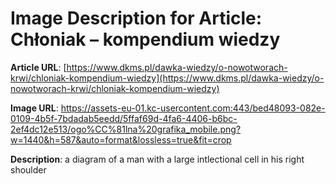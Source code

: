 # Image Description for Article: Chłoniak – kompendium wiedzy
**Article URL**: [https://www.dkms.pl/dawka-wiedzy/o-nowotworach-krwi/chloniak-kompendium-wiedzy](https://www.dkms.pl/dawka-wiedzy/o-nowotworach-krwi/chloniak-kompendium-wiedzy)

**Image URL**: https://assets-eu-01.kc-usercontent.com:443/bed48093-082e-0109-4b5f-7bdadab5eedd/5ffaf69d-4fa6-4406-b6bc-2ef4dc12e513/ogo%CC%81lna%20grafika_mobile.png?w=1440&h=587&auto=format&lossless=true&fit=crop

**Description**: a diagram of a man with a large intlectional cell in his right shoulder
